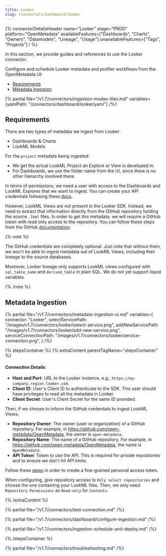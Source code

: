 ```yaml
---
title: Looker
slug: /connectors/dashboard/looker
---
```


{% connectorDetailsHeader
  name="Looker"
  stage="PROD"
  platform="OpenMetadata"
  availableFeatures=["Dashboards", "Charts", "Owners", "Datamodels", "Lineage", "Usage"]
  unavailableFeatures=["Tags", "Projects"]
/ %}

In this section, we provide guides and references to use the Looker connector.

Configure and schedule Looker metadata and profiler workflows from the OpenMetadata UI:

- [Requirements](#requirements)
- [Metadata Ingestion](#metadata-ingestion)

{% partial file="/v1.7/connectors/ingestion-modes-tiles.md" variables={yamlPath: "/connectors/dashboard/looker/yaml"} /%}

## Requirements

There are two types of metadata we ingest from Looker:
- Dashboards & Charts
- LookML Models

For the `project` metadata being ingested:
- We get the actual LookML Project an Explore or View is developed in.
- For Dashboards, we use the folder name from the UI, since there is no other hierarchy involved there.

In terms of permissions, we need a user with access to the Dashboards and LookML Explores that we want to ingest. You can
create your API credentials following these [docs](https://cloud.google.com/looker/docs/api-auth).

However, LookML Views are not present in the Looker SDK. Instead, we need to extract that information directly from
the GitHub repository holding the source `.lkml` files. In order to get this metadata, we will require a GitHub token
with read only access to the repository. You can follow these steps from the GitHub [documentation](https://docs.github.com/en/enterprise-server@3.4/authentication/keeping-your-account-and-data-secure/creating-a-personal-access-token).

{% note %}

The GitHub credentials are completely optional. Just note that without them, we won't be able to ingest metadata
out of LookML Views, including their lineage to the source databases.

Moreover, Looker lineage only supports LookML views configured with `sql_table_name` and `derived_table` in plain SQL.
We do not yet support liquid variables.

{% /note %}

## Metadata Ingestion

{% partial 
  file="/v1.7/connectors/metadata-ingestion-ui.md" 
  variables={
    connector: "Looker", 
    selectServicePath: "/images/v1.7/connectors/looker/select-service.png",
    addNewServicePath: "/images/v1.7/connectors/looker/add-new-service.png",
    serviceConnectionPath: "/images/v1.7/connectors/looker/service-connection.png",
} 
/%}

{% stepsContainer %}
{% extraContent parentTagName="stepsContainer" %}

#### Connection Details

- **Host and Port**: URL to the Looker instance, e.g., `https://my-company.region.looker.com`.
- **Client ID**: User's Client ID to authenticate to the SDK. This user should have privileges to read all the metadata in Looker.
- **Client Secret**: User's Client Secret for the same ID provided.

Then, if we choose to inform the GitHub credentials to ingest LookML Views:

- **Repository Owner**: The owner (user or organization) of a GitHub repository. For example, in https://github.com/open-metadata/OpenMetadata, the owner is `open-metadata`.
- **Repository Name**: The name of a GitHub repository. For example, in https://github.com/open-metadata/OpenMetadata, the name is `OpenMetadata`.
- **API Token**: Token to use the API. This is required for private repositories and to ensure we don't hit API limits.

Follow these [steps](https://docs.github.com/en/authentication/keeping-your-account-and-data-secure/creating-a-personal-access-token#creating-a-fine-grained-personal-access-token) in order to create a fine-grained personal access token.

When configuring, give repository access to `Only select repositories` and choose the one containing your LookML files. Then, we only need `Repository Permissions` as `Read-only` for `Contents`.

{% /extraContent %}

{% partial file="/v1.7/connectors/test-connection.md" /%}

{% partial file="/v1.7/connectors/dashboard/configure-ingestion.md" /%}

{% partial file="/v1.7/connectors/ingestion-schedule-and-deploy.md" /%}

{% /stepsContainer %}

{% partial file="/v1.7/connectors/troubleshooting.md" /%}

